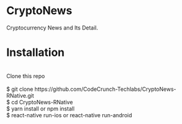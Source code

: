 # CryptoNews
Cryptocurrency News and Its Detail.
</br>
<h1>Installation</h1></br>
Clone this repo</br>
</br>
$ git clone https://github.com/CodeCrunch-Techlabs/CryptoNews-RNative.git</br>
$ cd CryptoNews-RNative</br>
$ yarn install or npm install</br>
$ react-native run-ios or react-native run-android
